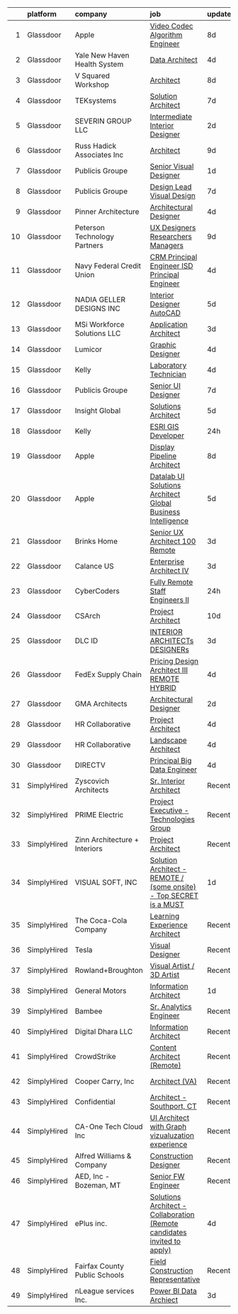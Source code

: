 

|    | platform    | company                       | job                                                                                                                                                                                                                                                                                                                                                                                                                                                                                                                                                                                                                                                                                                                                                                                                                                                                                                                                                                                                                                                                                                                                                                                                                                                                                                                                                                                                                                                                                                                                                                      | update_time   | location           |
|---:|:------------|:------------------------------|:-------------------------------------------------------------------------------------------------------------------------------------------------------------------------------------------------------------------------------------------------------------------------------------------------------------------------------------------------------------------------------------------------------------------------------------------------------------------------------------------------------------------------------------------------------------------------------------------------------------------------------------------------------------------------------------------------------------------------------------------------------------------------------------------------------------------------------------------------------------------------------------------------------------------------------------------------------------------------------------------------------------------------------------------------------------------------------------------------------------------------------------------------------------------------------------------------------------------------------------------------------------------------------------------------------------------------------------------------------------------------------------------------------------------------------------------------------------------------------------------------------------------------------------------------------------------------|:--------------|:-------------------|
|  1 | Glassdoor   | Apple                         | [Video Codec Algorithm Engineer](https://www.glassdoor.com/partner/jobListing.htm?pos=122&ao=1110586&s=58&guid=0000018156b0a523a717e59c88bbb7d7&src=GD_JOB_AD&t=SR&vt=w&cs=1_41d1080e&cb=1655016826697&jobListingId=1007917016124&cpc=3DB599BF2F4828F0&jrtk=3-0-1g5bb19fl3c2m001-1g5bb19g4gsq6800-5170bb2fb5f409f3--6NYlbfkN0BvKrLyj5gPmtZO9T8euul8TCxuuKNOtzRJOomxnwSEodTz2Bc-sPZl8WPllYOnI2gKGmARVlNo3iaORTcDEplF8VYh0OEiswwzGY8p3O20KIhi9RSYk94y0Zi9G-ZcTp4e5kFZWW-dT0HXP_jf5Wg_kqd6qRhsTzwzdNkE5TZh6-mHzYm5q3IcARetbPGLYSbEjlkuJOFtH9qbT1K0V1IU9dTRhYf8DTLXtGHRhSAGm8voheI0upQotmKpoEPvu6FAWHeHHfc0RF7uWfhwAqrNzchWeLwo03IjXdcutHjsZTX5mNXALDhANqfsePVoh6eAnRyFDTrxF5Y7ynrcoL_ElWcPziTrxRozSo7L6oCFkMfteTg0cHzuaPoKujm_D6t5wLH3RjRgUqa6jyLcdlVrcGTRb0LolN1lNP2xLd-gERHh9CNaV-I9jz7m7C1CG92jfbVO01nRTHq0klqE1q7Ht1V9wDz84bkKf0U0vGNtW2EeXZoIubTj2Z-CoVWPYDZAOEyynmy9ei0dOcmlKj2OlCafvoypL_a_orl8bG2bpVsqydXBchMdeVb8gRtNSXgxHragH_klCN22LVvsi3LWOgFSzSAMrMjcLygLOdgm6lF9A3ooGUmJJqnxGzlAgP1x445j6tvXxEdfZfsufLojWNUSOhNjKsargg9gx8c0PrwptB2MkPproblq5lk91m4WADM6yQ5M7sEMh5u8MdVA-EHs9E1NOh3OfB5VHfXqSfU8SQfK9DpM_kzl3ghb9gVcj9Gq29Cw-tBPRPAV-9z7GlMII7BQQTU5-ItZz2lYZgMelwjeNQ6PN3UlfYT4XN3C46hW-S06qJABrNLZc9N6kssQcfBOpdAursdihbF8Tpr57zVFevKf2wMzcV_1DNLu2fJRnCAblAWPzUcSEGPtsgWPdX8cb4tlLf3zG5pW3Sh3nOSBUAwsSxoiVuqz428CqcNvIKWMreWMisYG4llQ)                                                                                                                                                                                                                     | 8d            | San Diego, CA      |
|  2 | Glassdoor   | Yale New Haven Health System  | [Data Architect](https://www.glassdoor.com/partner/jobListing.htm?pos=127&ao=1110586&s=58&guid=0000018156b0a523a717e59c88bbb7d7&src=GD_JOB_AD&t=SR&vt=w&cs=1_3c7bd89e&cb=1655016826698&jobListingId=1007923688611&cpc=4B86475FAF393599&jrtk=3-0-1g5bb19fl3c2m001-1g5bb19g4gsq6800-b9f05eee4cbbf35a--6NYlbfkN0D0ff9e8Lfwlpl5zGbQmpn59AL71QmFd7VKOAnfyjZzp5sdngV8WPgYe0dov1m7Y2nqP793Q6N4WeufUatvWPJOKsQUaybvIyCC4h3AUzpf_CdD2N1dzVOEIshX5TOaFVB8WVnkdYcwC5RlWzaE7N4fAmg8IRaK8L3yqnGUw6waFnZBmkeY7YBUKZh9vTAvd583cayNNP4wAMrsvO4a-BoX1oZGrFTL6vORxzfYYMry3FBuTASD3PEYsVbt9QMvPJwCcouj8LisVm_X5Rk-v_NHpP3fDDtVbENNCycODydrbk93770IuSwyoKAksbdgR6HulqqLB8AUvDhL2d7_1pDfv60mXt3zwK9PYuDsGxgtIYuji5Bb1uH3ZmWP49pxivPswgyRGuzQXLOKdGM38Dq6Z72PVDr3cMWByQ8400XqSg6eQIcrnGdoopxigkJp38cM8fWJ2k6OlH2eYQ4ngJZDUt8Ign5jmjM%3D)                                                                                                                                                                                                                                                                                                                                                                                                                                                                                                                                                                                                                                                                                                                                                       | 4d            | New Haven, CT      |
|  3 | Glassdoor   | V Squared Workshop            | [Architect](https://www.glassdoor.com/partner/jobListing.htm?pos=101&ao=1110586&s=58&guid=0000018156b0a523a717e59c88bbb7d7&src=GD_JOB_AD&t=SR&vt=w&ea=1&cs=1_3e2d050b&cb=1655016826695&jobListingId=1007916217432&cpc=A01D2CE440DDB3AD&jrtk=3-0-1g5bb19fl3c2m001-1g5bb19g4gsq6800-443cd37efd4bcc5d--6NYlbfkN0ACTeRvGRFS6hadW-07x_K1RnsIE8OdH4tufuZ5eRAiXvJP4uszTk42MCsG3bkTVqtR8uog0V_RFPRTYWVLLOY_1eWiSjgBwO_estVPeAQzek6uR1wuf5XX4LeQLhr53Xmt6vMfeYaZZ0GKsZVqa-FOantjXQ2LxfCpcRQNHgrODVebwe7s4oWeqWf9uqhSDWk6T6FxhAOi6fCNG8exED6q9LWSWHfVdseEVNrxkeG_XGCRqhqiEKssGRZUmhSSqVk2rNsFQ4Sx9D08BMlHcziYtCgbWmnOhXMWru3k9tG3486lZ2fLBszHSafeKxCmOviKNZ_V-CM4WCAJixENk_icM-qRRsT6Mr-mMLuw8vNGiK5HISJnUhJ2SuQTjG-mwiO2n17jg4edE5lHpZa_E8kVrU_XwfU3rqbtIJACCiQNr-eACFOganixfU7aFVcI6_rK4b_cTK0Nw7DyTG267Ps_Xxg9SHHoS2TIbkMsgbvEhtKKUXNmu0VNlOE7DzWtSaY%3D)                                                                                                                                                                                                                                                                                                                                                                                                                                                                                                                                                                                                                                                                                                                       | 8d            | Rockville, MD      |
|  4 | Glassdoor   | TEKsystems                    | [Solution Architect](https://www.glassdoor.com/partner/jobListing.htm?pos=126&ao=1110586&s=58&guid=0000018156b0a523a717e59c88bbb7d7&src=GD_JOB_AD&t=SR&vt=w&cs=1_f321d31a&cb=1655016826698&jobListingId=1007917693557&cpc=B101C867B3EF2D75&jrtk=3-0-1g5bb19fl3c2m001-1g5bb19g4gsq6800-2ec2c918ae8b4c5b--6NYlbfkN0AuKz8EBO1xHDEL7V2YF9xF3dC_I9B9i-Zw2Jh8clPMK9BxhHDJszxSyW718EipT5OOITtvS1Ina94C45-0qBjGM9CrH7Ybiz97EHo8Qji7kJDY03wvwBD5V9PEW6474i3I4Xf_bezwquEowTP4EdvmK3nqzyhzrMZHWUWBKVYZYIJICUP--wDVu9nCo0SBtPsV58M6U-U_PXkroEu-KmEi9nqZ0jvIBx3ouoLBXxeyyD19Ol1MYEuYdAQp3LUfpLL-qNjuMKzYtGOwX_SH9wN7pAbmPavHdejVVTlSngXYx_fKJu82eeH-D7Xetq0OXAegb8p3v5-7kF6AfOBJva7QWyY6QPa03E_242al3DClBQhQi_wNvDaJ89sYqJFNmK-1jahRebUx0AiMuot_jr5Q2ubOBZ0YEBHyM5UkG73beEFMcDd9ZyPfHoQHNQnmPIZfrVZTh6FWPT_39FPBBsM0j_FDoROsoQ_EmyCFnlam8RbHRNZFGHWaERR5eZXoUGXNs0SbNjlzZhjdAlzXgGhH7GOJ87aQZzW2FZgSSVX26s8dAPa-znutDi-83J4J-E2P5imGOGvktj8CPvcHEXOfus6NcjrOhs-YqjTOJBQ11OEpvwbw-VJwOhsg8HaOGWMDLCpgZnIS_IgkxRR8o37LmVGs8AEMwv1gIbAHas3TsKVnK3O-Y0U31-q5EvvXR76BqpdbovTeH-a8IJIwr-mkSVPDrYnuS7H4FRJ9igEbEVz0dkqx6Z-xBGwyk4_zfumdtSLbj3ncWB4Wp1lszbbYGlFYTwqVb5E0tEf495U1ateUeOZjA-IVxnDnS7hdwQKa6ffS2_1AE8R1AjHQOhqVPEp7Kfo4ANrtF8BJxIjD65973EaClE-Bg9A9CFIfDpEVOTV_YZBfzoqKsc7E_Mt4rxMKvFkuZUl_D8oqgsvum24lSQJKD97Sdx4Ir14db-5_WJkR42eM6w%3D%3D)                                                                                                                                                                                                                                     | 7d            | Honolulu, HI       |
|  5 | Glassdoor   | SEVERIN GROUP LLC             | [Intermediate Interior Designer](https://www.glassdoor.com/partner/jobListing.htm?pos=104&ao=1110586&s=58&guid=0000018156b0a523a717e59c88bbb7d7&src=GD_JOB_AD&t=SR&vt=w&ea=1&cs=1_a2aed9c3&cb=1655016826695&jobListingId=1007930705291&cpc=52E15D22C6AFD845&jrtk=3-0-1g5bb19fl3c2m001-1g5bb19g4gsq6800-9b92fd81e7bb4d71--6NYlbfkN0DLxniXb9xd09bch3T7EymxCrgj1jiT2kSu__xrmi42oFUVS0emMDhZGXVsLZC8vrRNp_ACzLORq0nolkK18ZNovTnIb7cLWO3DrUgTMyAvjnOmedqzhgkjbiZWAHBKyPJ-oZDbULgZDrnSBQi3Jx6sfW0a_eClViKu0A37lHVBSp7DSCr3xrjgd8P9HVARtFU02xaabp1EJLNMx_UT81iv48RJIHFZEgksWxwlT1rlguynFLowSXMhdMFgX1sytceixGhvUYrXvcYwzWkZSAlz7_cmymB4mxxm-pJwe87VYGCXo-touGL5iKO263spF6L5NB-1BPiLg8Kr254OXoH-qrp2BO82SEnJru6CiH2U5vRhyZ9NW5slnPm2VqsG79M-xuy75Kb2NsNVqycyo3IL-TLEo2BpYmlRn-wpPz70vsnyzKHGGOx8pVUmTfxyLjEL7s7P8ddevO-B0SdAxW6RL7J3QYt5GOcGmxY7z9b-YS53evugyQ1QqRg75rBt89PjWYOK2RwFSlnozKO_d2DB)                                                                                                                                                                                                                                                                                                                                                                                                                                                                                                                                                                                                                                                                                | 2d            | Remote             |
|  6 | Glassdoor   | Russ Hadick   Associates  Inc | [Architect](https://www.glassdoor.com/partner/jobListing.htm?pos=120&ao=1110586&s=58&guid=0000018156b0a523a717e59c88bbb7d7&src=GD_JOB_AD&t=SR&vt=w&ea=1&cs=1_492c84b1&cb=1655016826698&jobListingId=1007913488347&cpc=9DC6E4D8324653EE&jrtk=3-0-1g5bb19fl3c2m001-1g5bb19g4gsq6800-098137746beba5fa--6NYlbfkN0AnVjGjnSyNF8IBfNb--AMl867kMIwBSscSrglcDFQnJSuK9_CTIp8sed526_nR9zIwRE1bXi9XkKubHiH_6IS1SEOcndTFbJCOwu1xFreUJ-EQMf2EK0_2XULRA0sN3WILQohLG4_4bUWPPE8m_IFIH17qSCGqZa3WmaxMgRz0ZLookX_CC38aQiqxGgC5Gn5bTyT3Pn8V47dePEhu6TfQWFU1xJzrXPyrctl7G50wy38Q8jYkmKA03yJPCcZ-2y-kdvm27uuc6GqGYMLyhZoecRI_mcTwA0Ugb7OwrDGr1ISvtf66BuZ4Sb_ohrXlCGKofQduA3Po5wNvAiw8vIUJmVKtwLTWkiSg2BUc712Rrw5Y1DoJhfMPwhBB1TeGXtS1H35iR0dH-dgpLML77ak3GA59AVgPCzpqoioW2ogUgZYSBRwqkryc3rx5jfKfN5SJNZ_sd-jEZ1JB7Ki5ekbwjQbveJVHOw94thrCyKydMx15MoIdTZEDK9iMk66anTM%3D)                                                                                                                                                                                                                                                                                                                                                                                                                                                                                                                                                                                                                                                                                                                       | 9d            | Columbus, OH       |
|  7 | Glassdoor   | Publicis Groupe               | [Senior Visual Designer](https://www.glassdoor.com/partner/jobListing.htm?pos=108&ao=1110586&s=58&guid=0000018156b0a523a717e59c88bbb7d7&src=GD_JOB_AD&t=SR&vt=w&cs=1_e115c0be&cb=1655016826695&jobListingId=1007931990992&cpc=F9A77EB4FA44235E&jrtk=3-0-1g5bb19fl3c2m001-1g5bb19g4gsq6800-b7f6f2ac1819b2b7--6NYlbfkN0D_XFSRfOpY7hhzl86VUrgfgdzYRVdqdkK81Ka1OFk9uvbkATakQEdFwrYHTgh9OVz712v7yAXo1E9Gv54gsWb3OC2SjKFyJktbqsax1wiNa9wKmBLSOLSwmQMrUhjMEC1gdgVFyzWFEatNULupHbnZQBvWpXP2dDvYaIJD9FJserxFIF6RsXJNNaslHTsIYloBI4Imf15_0PHX6k8slEmlz_4KZ2t3Go1vV4H9UJK-Cw27jhRswYsHCpjyYC80vZCRlmq3kZcP-aLU1wNCU4BKE_nMDsJl8vrfUL8Uo1Wx0sIQYekU2OrLEMqfCZJHm2V66FNLO-_I7hZBisrXNPFjrm6hCKe3XcV2qEugfyYMuwmae4lZzfSQHO7LCGg0CENvIOURFlRzgx5iep0oT_lqrdp-IM37VZI_QLP7Q8Po0w-DSj-60Y7XNIGVLuq1FDc4u73vWkOD2nfi3KqX4SxeCL0rvTYNpMrKFf1SLOrQtQCVbKPwW5cb3LI54HTR1Ah2dhzdHFI9tsnwvvvQ-o6QKF919rBS0urvYKdaUYp-3ywUNt0IEQSlmGC855V_PqjOMOZfZOmd-CsvB13u9g47)                                                                                                                                                                                                                                                                                                                                                                                                                                                                                                                                                                                                                             | 1d            | Atlanta, GA        |
|  8 | Glassdoor   | Publicis Groupe               | [Design Lead Visual Design](https://www.glassdoor.com/partner/jobListing.htm?pos=109&ao=1110586&s=58&guid=0000018156b0a523a717e59c88bbb7d7&src=GD_JOB_AD&t=SR&vt=w&cs=1_baf1e801&cb=1655016826696&jobListingId=1007918166276&cpc=020BE1DDE5A95971&jrtk=3-0-1g5bb19fl3c2m001-1g5bb19g4gsq6800-1ccbe9d14dad6255--6NYlbfkN0D_XFSRfOpY7hhzl86VUrgfgdzYRVdqdkK81Ka1OFk9uvbkATakQEdFwrYHTgh9OVzp34k2U9T0B85nEQhZpW4BBoaYbBIgeumBn0LfkEnSmncAcvbRxEjeREOXeRJUrtfYtQQh8F_4rnMsE_v9yfUs-OhaxIoQYL6gqYEjGvZOsDnhO649rrJjjpQXiRInUjOP97VO0_jDoN3I0V7ku03NkvhjokLWgbxAHgwXp9eaSgPT73iDBc78_RqtPwijuKqOcoftyjILDPpJ37_CivhuRbMFbDcGcodtD9ik96N0FQ969-jJmiH-LNZ_w5iFLF9R2jdgEEyBv7N8x_7cT5HvUAgCgY4ksWRDIpZB5DtvWIHsYGp69Z6oAEH2znaD6gJzr9Ev_YQd1YXZqxbNr0hdT3YN5fXhvUr-xGh9QFKtSoDubwbfSCW6IhiX0k5AJeMPXYfz4t7PJ1MHNz7GDZMJIxhxE8sF5qJ30hHLIgtn1JyYiVo0DyBQ0SGyWpWNS8yVZ7HDLlNGtNlG27lgoNcgjao1QccdTvJG4dRxs9JlvLnb9QKJBmPMQxz9B8PxXZU_Tp63BVuRIOPSooPzxmSx)                                                                                                                                                                                                                                                                                                                                                                                                                                                                                                                                                                                                                          | 7d            | New York, NY       |
|  9 | Glassdoor   | Pinner Architecture           | [Architectural Designer](https://www.glassdoor.com/partner/jobListing.htm?pos=106&ao=1110586&s=58&guid=0000018156b0a523a717e59c88bbb7d7&src=GD_JOB_AD&t=SR&vt=w&ea=1&cs=1_1556a436&cb=1655016826696&jobListingId=1007923105737&cpc=968C91D10CA48408&jrtk=3-0-1g5bb19fl3c2m001-1g5bb19g4gsq6800-06d9165e38e135cf--6NYlbfkN0Cp_WSJKd_Pz82imZmURPbhd3kYBsiZi4lpMLOH6vOlLMqbuwfEg4rdKaEVazFfnNAV_2ky77g6Vem4vnR1N3gZfovsnHH8pN96QXUzCBvQFVG5ukmIniMtQKzaaKCMt0mrTc02Cx8jAIovfuC828RvI8LWgavYlW68sEzzmKeMgCQXRECYaPiB3fKG2CLboE-UN7qqb5VZD2YipF8x-TQHxVf26zdA-kr9c4ywS7-PjrIWtM-E0r5b5G4gno3VkLIfawJrTJCgEYwilGMd9_Dqan-Wh3-_rx2FCOO4QHAHU1qvh9Fz7P2qWSPi3CbwV-DD_0CbyAdZ_dTCl-OwgaV_sSvRgwP75l1voYkxJJ3wequ--P1RhX_z6h66WRERqnqpZoIW_tLK8H9bJXNQGquTwr0MSkYH59C-FBIry7KsLcJ8l2KD0GQdBP8U0Bbx4YERUZf5W_AMGRXuJX_-d0B1V2ROB3vja-jwpf4-lnDvQguDfBRBVuI3cYrKtXjNhCPSJzORRTiM1g%3D%3D)                                                                                                                                                                                                                                                                                                                                                                                                                                                                                                                                                                                                                                                                                            | 4d            | Brooklyn, NY       |
| 10 | Glassdoor   | Peterson Technology Partners  | [UX Designers  Researchers  Managers](https://www.glassdoor.com/partner/jobListing.htm?pos=125&ao=1110586&s=58&guid=0000018156b0a523a717e59c88bbb7d7&src=GD_JOB_AD&t=SR&vt=w&ea=1&cs=1_a6e5d9a2&cb=1655016826698&jobListingId=1007913922893&cpc=E773D000C9BC26FA&jrtk=3-0-1g5bb19fl3c2m001-1g5bb19g4gsq6800-be9a9497246e6c72--6NYlbfkN0AgtsfPTMZ7iDcp1X4T-0K4CYWuscf9rvuaH0n-fMkMyKnr7WxHRcz12wTe7OJE2CN_IzjgHpuh0civkyGoD918JVTJPVXboxxUb1jKyX1oPgy4NdtEtnPMCDOCuk0DkoHPWbzwU4VWpU2_M4ovPn1Ozruz1zwXR5I_FuEJj90HxLtmwMZPJW-vHepajD3La6_umwXOKXN2Qk6cXC4Y4Utl7TbQt3JkBRXHEajFnZJ6u_Z7ilxAdfVEJDuNc7VErj-4e5-qVSeD5Di_17yUg9jf4MD8io7gqxL_8setgtQDpB57GPkDhIs4bBIrX3CgSVU8k_a4b2lPt2VVc_HobqRYjy1qwxSNOxYWRr3mR0dRTvsyjrbCd5Y8S81Tnrsm4zEaqEbUncYUZ3l2o2jEAQDQDaL0HjmwCI14WGcpRePVzyknYG4GDc3zov0HJeN9tImDYHN0g7KbvCD6FrMhDxG3FfNNMU5UFqQj-0lIebIYo7NjqhpygJTlUzJdIgg9c8apsGEWTkqLYK35uNvSLSmY3B5yyJy17-Q%3D)                                                                                                                                                                                                                                                                                                                                                                                                                                                                                                                                                                                                                                                             | 9d            | Remote             |
| 11 | Glassdoor   | Navy Federal Credit Union     | [CRM Principal Engineer  ISD Principal Engineer ](https://www.glassdoor.com/partner/jobListing.htm?pos=111&ao=1110586&s=58&guid=0000018156b0a523a717e59c88bbb7d7&src=GD_JOB_AD&t=SR&vt=w&cs=1_8e6a9e1d&cb=1655016826696&jobListingId=1007923911898&cpc=E509DD49A6927373&jrtk=3-0-1g5bb19fl3c2m001-1g5bb19g4gsq6800-824498ea8ab15356--6NYlbfkN0C1zplEsFktHkQc7kOOwm4rInMAlFzAoLIRfcwaDPIGgoGZ9Vm2kzaVIA1mAzuxJ1oxljpLwWK2OEyGKIt9_y4gpW4cVSAwZXWfpRfzJ2NqaA_oPSCpT9GAxSwYX8DFpinanLcJHynqbvl8DjQqOBRpwC-9tTzhMW13Yq3ZpzynkuOTNY1Y9ARdd_OkmE-hUBXK2XqEXxy6gMx5RqTADnzfRClEvM2aqUdEaT5jjqIn3DqiIWP_jZWfVT6u4mK03NXhY6X_tsoy_WWoECDJVwMz7NBIn3ycg337foammkqZVGxtya1k469NMPT--LaftFf7cjmfG0Nd_zJ7FAYUVftAfS2hMNHyINtoZcl_a9Jj-uJgEQnKXPnlS_RkE-PP0HX7t2dKNNffqNDnVxDQ9njuXNOBk9Z6tfGlICNtNixv1XUjqWk8cdiXP9uXUe11Beh5zeTfeBCAkgxz-BYuGw7bXnVpf1CInWTdCZTNfp6tRXQn_EFjpKFgk8fPQ_FhjuVH4s9f_0D9OUiQuw6NDjgpzrfisOSqQ4sEMBbKDrrD4eEAnIrFJbhv9OHertyY496oMWaZcCw5V_myxfgnPqJHUe-FmI-4nK0%3D)                                                                                                                                                                                                                                                                                                                                                                                                                                                                                                                                                                                      | 4d            | Vienna, VA         |
| 12 | Glassdoor   | NADIA GELLER DESIGNS  INC     | [Interior Designer AutoCAD](https://www.glassdoor.com/partner/jobListing.htm?pos=107&ao=1110586&s=58&guid=0000018156b0a523a717e59c88bbb7d7&src=GD_JOB_AD&t=SR&vt=w&ea=1&cs=1_520f8e30&cb=1655016826696&jobListingId=1007921512678&cpc=D09C4E9B74C52DC9&jrtk=3-0-1g5bb19fl3c2m001-1g5bb19g4gsq6800-f04f46196573e390--6NYlbfkN0DeyJ4CP5CzwT7broxeUwKBt3co1QwKwWitRQqJu2WRZwIvvUV1CfHwxYmEhPdYaxpi8iRY9dHrmC4VZoeZoKCDxQhWNHVR8t-3Pb2ZyibUi6n7BIp5KHxtq3BXEsAEkDBGILSYl2majLIwGNfbJrKdopVq08FD7IkXVAlyMcboJdV1eWy8WxHVQ-PLmjPJpdv5-j97u8oxiGrZEmk1IahCW9iFsDEuRVMox1P5YbQQ8L10L-41VfromZLYQgiFPJsBohjY1FayJX0vbBguuu3avAu6NuAL7HIy606FvpTgQ6OZWQ1v9gmnyOBmRkbzlTWFu2PdHVK6SykyA8l9I91sQenqYO8ZwalHqK_WMoSu3kskx-MyftSrIR5d5j4r8gM6i9T8C8-lIDsCiOz2VBjhU17HIhgSrrv72p7xrhuxqab911JVHl0-6UvsMKIYYAJlotFHO_aagjlU_fu3vOii-TvSNguj6X_V2zGMwvxTWhuU0vQ-RPDQ920L-8I3XBYLZBcKshgNDw%3D%3D)                                                                                                                                                                                                                                                                                                                                                                                                                                                                                                                                                                                                                                                                                         | 5d            | Burbank, CA        |
| 13 | Glassdoor   | MSi Workforce Solutions  LLC  | [Application Architect](https://www.glassdoor.com/partner/jobListing.htm?pos=121&ao=1110586&s=58&guid=0000018156b0a523a717e59c88bbb7d7&src=GD_JOB_AD&t=SR&vt=w&ea=1&cs=1_e6832c23&cb=1655016826698&jobListingId=1007926350458&cpc=F41FEAB56D215062&jrtk=3-0-1g5bb19fl3c2m001-1g5bb19g4gsq6800-4f3bd882be188399--6NYlbfkN0Dg9NeJ8_UI-_aTbBL9b9PV1VIAb030JKK9X34KvyrkNiKcIk3LqY9I34kHZwOtSKhj8xawJ8Bdv0PJfvoaQUzD6SDpPhs-BtrO_bf10R9ivbDTWJG6xgC0Rwg3JaCv4JuvfTe2a9PilaYF3uVzaSutXGhNjEjAzBHMY4SRaeCEtwGE3CB_jzDNunlhsI8X7oF80aGVcz5zkyFdMqqyPQKarK_IPIy2L1uLtVZ-N7ZnOx4i5tmJxY_6lVBUwL4FLZO6znE7vr_ufVR0xn24Nb3d9VzddzsPDzSNdzvwMxHwf8LmK5pGuCPLWCY60fsu8MjCMvsCFS9gA2qN8iab49W5-o-PVc-umjLT2gvF4e0hIWTUUnbmFBd73SuGXD115Mw7inaQFmstCJ5V9PH9HgN8o2THovA4rAEWgfICLaB75206S69DlQEtW1jF595CCj2Pbw5cdZPNWsdKiCGYlWSBzRJ-mnlD9psqrxhA447gtsiStC7PGvjp-YVeqUPG0s4%3D)                                                                                                                                                                                                                                                                                                                                                                                                                                                                                                                                                                                                                                                                                                           | 3d            | Chattanooga, TN    |
| 14 | Glassdoor   | Lumicor                       | [Graphic Designer](https://www.glassdoor.com/partner/jobListing.htm?pos=112&ao=1110586&s=58&guid=0000018156b0a523a717e59c88bbb7d7&src=GD_JOB_AD&t=SR&vt=w&ea=1&cs=1_c9840c0f&cb=1655016826697&jobListingId=1007923174548&cpc=BCE4811A78D39AF3&jrtk=3-0-1g5bb19fl3c2m001-1g5bb19g4gsq6800-a1fbffa6ce5cb5aa--6NYlbfkN0D3BiIMHPw6jEOU1Sk5dLZBug2qTZUgem3ttYziDl1xq7m31SZV3UPfNK4CKukIlizWKQtH4uBI-hTCjk316HQdgx1De_eOs5hoLCQgWKlSO7dXO2-ZNDHGsHEjy9j8inRD2Ff5GgwiTKk_oqmhsTl8rBEmCZzLQAiU1vnEBN4gsxYEtylyP1BwDCn4jzMqRSJ5pGFwscGYHdYlieqaVWfn7NS9spDwrkSqsIytaxxGWkCQFlg2Gy-vndYyF1H3vb5GBjybs0TmrhEUZTEPB9jYMmWKXn2zq1bnXoJ5K0f-HXrXyo6dCbwFukEqk3F5rkVnPPmoMT8NOkXD043x1gJhNQdFwBvhqbjOmpKelrAru_BUehB7UgOF52d2D2UQ77pMH6N0enD3txLePTVk2h11GLPEJ6lh5oe9AiWsmTUNC78nHh0tvicL6Hga9w1k_o_CxNmZ2z-ja5382Icic1qc0ByXdz-vzqYDTvPV4jJuXHEPbR25bqDMhLk_Sn0tHg0%3D)                                                                                                                                                                                                                                                                                                                                                                                                                                                                                                                                                                                                                                                                                                                | 4d            | Renton, WA         |
| 15 | Glassdoor   | Kelly                         | [Laboratory Technician](https://www.glassdoor.com/partner/jobListing.htm?pos=130&ao=1110586&s=58&guid=0000018156b0a523a717e59c88bbb7d7&src=GD_JOB_AD&t=SR&vt=w&cs=1_699cf001&cb=1655016826698&jobListingId=1007924857049&cpc=1FDE87803EF93CD3&jrtk=3-0-1g5bb19fl3c2m001-1g5bb19g4gsq6800-b4279fdd847ae557--6NYlbfkN0D6qFSVCaa8tXn-rJ3OcXif2lPyFmwsE2iZBGE4YLg1gz3DzxANTQL2jOO96VqvDuVnc2-Ksmpj8PBZLrcKRC5IIIu2sxkidGi6HIFpQITW6heFGSzIrsZZSuevEknbCzFZDdzTk_CBsjXE6RM4SJ4R4LMb53S4C5gGtjB9FdyqZAxxt5yreo4Ni-u6hh_5xVi6tRtqXNqZYqOs-Iddu7VXVMLq53M04AYsuPyuEbhGCttED5sfiaV9oSoCDWbVYaGacv49mwiavq0E6cNmfi4yDc5psjZwS0keGdpTKvgm1vySnApIyz0bihMiGU52N8Hx8S8JIH1L5e8XRjyVyqJS-ceQobXEfJq8pUSPLW0s5iIjmeQWMfa6EfpEDPn4IoLp9pgdPBsnmEFXRuW_1YHVLnniFrbV578JB0XFwBqGU2RCvqJkV4EAJ7_r6QdSY2y2MSk2TfXYPCAjIq5c9gkW3m66vjHew7zCxfKbdcwsFmVtTFiMY0YdPGGvEU7FvBedargCl6BxHuWXM8e5AtPjOnmVizlDG8GqLVOv1tT2oSNemruad6oeKCvD2PdAFGwyffPcoHvF6vOl2xEURAF0ZHlSRcPlervV7JMQzh0ngJi9NK4ZiSpoTPYTvYDXdh6S3IknbdB_N1Cdimt2F4nNyGYZW1D7mf0RPyEhRy2FTB3QQ7pvE3PBy2lvWa5aADqw0k2B0UAat9tUr1bXYfBlIaHYgDZa2pkWdVty69TD-EhAzUemzjCeKsXRcmiCq7PClwrknDXy1cCh-4gVjEO7rEs-04SldsEWJ7cWLGJG2iZu2H4DhHFqDJVAIcwuK6c4mdbsg7rcVQ5F5oAUhsYxUyLUbZAIjhceFovzhTB_uTPxsMdJrqpjBX3yMEm9AonowHXD67_X1m5vKaHTrMOdUhHvDVE9uhk7wjo6EswOGzNgFTHx6KrUBgGbtypmstUoiRzadgzhRUjnnvlpCVYdiR0xZ9pi-x7hXi4qj7K0H8SKhTKpOpwem59GFcKhO-ZEVyZ6fLepvvAvCGSWJL4oxtCbyIqAXJogBimRvGjIJiC-ZTNPocYBhPqShf4WvrgNTJGE3Ke-i1BVLLdvNaddMK6IPxkSjEAiAv5D8BjtQUL7agfCv74Rvt_gmLqzusdWL8D3dTBfvlMwWaqNLVXYya4VmzJoDho%3D)                | 4d            | Jacksonville, FL   |
| 16 | Glassdoor   | Publicis Groupe               | [Senior UI Designer](https://www.glassdoor.com/partner/jobListing.htm?pos=114&ao=1110586&s=58&guid=0000018156b0a523a717e59c88bbb7d7&src=GD_JOB_AD&t=SR&vt=w&cs=1_9adae36a&cb=1655016826697&jobListingId=1007918166372&cpc=BCE4811A78D39AF3&jrtk=3-0-1g5bb19fl3c2m001-1g5bb19g4gsq6800-3e600c3fba982109--6NYlbfkN0D_XFSRfOpY7hhzl86VUrgfgdzYRVdqdkK81Ka1OFk9uvbkATakQEdFwrYHTgh9OVzp34k2U9T0B3Y63MkTvspWOKqiIvI94BvonWOZgDl-qNy54bkh6L-UPCgKdf1dwncZeVk951ZwJCaJl_hpMHKlyBgmZCbq0DANcMYeLqm0yVwEfzG-aNcWrdrioGmmMFK4W7erL8YZRFlWXlCOc25XkdsOMVnfJTYztPx8c5bN_KmkEnAIRSEL8cRq692_4pZ-RTZQbLSiewWVZgE5wU0ktSw4ai3r1NvkZwe6eHagfOMteRGnwCeXCVQJixTWvwPcWBAsj5eDcMDSoC5o8qYwyu6Fx5jVMGI2HXxwRdK7jbcr2zclNV6QlzQhnoRNvJynLauYMuNeqa0Eac5NTd59w_89q8njmPdYJkOYCK7Nk83K78VJNoN51DFj8cUbxD7RXeTGPK3Q-h-KrKEufjWTTTib7J1R2TmDA4oXhfd3jyddIrqVtQte33xYomnglUvFt16LNOkNAvXTM8YbmCThEmW-e35Y4sVm6t2E0FsBtgsOyJAT5vx61cIfM3GPA-CWKa7ueCEtb22p7YnYIZRbR6qeZDk26CCw-GBNLbV5yHOzDg866HHAD1W0Hoh42oE%3D)                                                                                                                                                                                                                                                                                                                                                                                                                                                                                                                                                                                   | 7d            | Washington, DC     |
| 17 | Glassdoor   | Insight Global                | [Solutions Architect](https://www.glassdoor.com/partner/jobListing.htm?pos=124&ao=1110586&s=58&guid=0000018156b0a523a717e59c88bbb7d7&src=GD_JOB_AD&t=SR&vt=w&cs=1_f477b46a&cb=1655016826698&jobListingId=1007920935318&cpc=B076152010A3B66C&jrtk=3-0-1g5bb19fl3c2m001-1g5bb19g4gsq6800-4fa1331ba2cf1f4f--6NYlbfkN0BKkHZu3wF05EeDimN_p6sYpKCMArvwa95YdH7UpkaBCqc7l59Erwqcl-ZxWPl_M-lsLZdXUtuAIJtpv6k7KkQ2d6T19_YedZuC0bmSWrV7LwZxty-ucFZEmh2Xtla2uH8qS4qGBALODUPyKC7LPSsr5aw85RLoRZScusR3s8CZuUGVU78pb-VViBfKKAPlo-4JuZyCIOhXz7aOpGc19kUvDxQ3Nw-GKM1hI4xLgNsp3qQbfNDPDV2L0TbdG8fjGHr-DEUO1E_E2npN8FV6ca4M4Q4Q_A9eqdepoC-Sce0HjJHbTMzT2cWkPzVftC698U3ZMZMfO4MMNTv6CAi8SE8lH9Lz8LAFaLEUABotdPHyDmLfkHsxG_0sWjYo_npzdrNQJd_ssRtJ8NtCkKI26ZbzMDKuEtSHLw5DKt7rdX44JO5KBpFaW_jQHbOQdoZRP2cWZDxWkVyMy8guoFVncrup4z4qj4vAC8MNisnzL_92Nc9m5RhqC8qA)                                                                                                                                                                                                                                                                                                                                                                                                                                                                                                                                                                                                                                                                                                                                | 5d            | Bellevue, WA       |
| 18 | Glassdoor   | Kelly                         | [ESRI GIS Developer](https://www.glassdoor.com/partner/jobListing.htm?pos=123&ao=1110586&s=58&guid=0000018156b0a523a717e59c88bbb7d7&src=GD_JOB_AD&t=SR&vt=w&cs=1_a2b6b488&cb=1655016826698&jobListingId=1007932866050&cpc=48B9F4758953335C&jrtk=3-0-1g5bb19fl3c2m001-1g5bb19g4gsq6800-4db5d7e214ef514e--6NYlbfkN0D6qFSVCaa8tXn-rJ3OcXif2lPyFmwsE2iZBGE4YLg1gz3DzxANTQL26tb-SQ4b-KCPOkd-9e6_F3n30UyttnyFlQPInXsJrjyqmz88NcFQX8Q6SHhjU4jOZGcROge9L3Dk1rkMTAHZ6ndMeVWlA7dGnDNrq1T_bYbyYV216sOhRkCZVny60qssaLEzIlIikS6W2FYa-ot2vvWVTD2xeX9OsANR_YZRZTEnjQ7MkHcaf2DFFFcLp5EaV4gawhYJ2UD2oi0NNbgIK3OzXxl4W4jQUulTKrMh4FktjTcNtR5s7roIglFw4K2ceMwwgSRn0GzfBE4BVtlzUV8rtmviHFxGn3DyCvrCNo3KSO_kERNEOW1aUvtndw56u_TW6cL4DR800p9xfYoyCx2qew0GEqLJGXQj3Rbdq_tD7MBpi3CJz8PH_06YPnFX7_rQNAFf3f0hmNWRs8OqkEH6zEcIUoMUP0wAl6OV66qEwuHV4e6qbqwFCvhrFEIy5Xl_fqh6sP6htjFhGAKp40-zisd6RtHsziEOaoLw9BH2vsYiOg2y1zypZ5_s_IeqTkiooY_Cg3nC3sXkp9ZSJRnK_K-1uS5ymUk4xxU4sClTWuJppZvxHW0DFjVu207vVuFJ14K5qqfOMuVMICryuddlnn52EuUr14YZS_YndEbtyxQO-OwihFHcZ4E7QjJs_D3gLmlAYv3aWXqaLx4-QKnrYLJ0V5gFkAW8lFWfD8f7t4Gw5whO3-cpg-SxfQHTzNzcq7SY0zLAksD55bxwfqXdKm1J9lOXcOf9ioG95VZFdjLretCpZksRYEc6B3v981rLUS0Y3HjHolEgoP0N-OHqq60jzUWES46HEz1TnwNVkmEw5bR0tSbGPAcOyKafjo65jcFrOKe4cf037hV0Vk_cUou2hItkSfZOwKajh8bdoDlsDgIGIO29jOtVHqzxNSoWOfM67FZqbZ3APwNLyZCVV0r9ry0GeScXmdc7JbiTb7GsreXCjTPU_mrrSs-aMTolxOOuAT0x9OGPwmLlMChHIa_rzfNJPgW4qJEnsmI5XfozlktTfT-O_illbtTJuqqKihycUlSyxCwrjXM9yJFPF3THvw2lOGGKjJBWtBUrA3Ace8gJaZgFMqwYscTpN85-14Fid87HpY-GiFCQuEllZuN1BQFuYldLXuPVv-ydMt2UmUI5ha9W0IbnMne4) | 24h           | Los Angeles, CA    |
| 19 | Glassdoor   | Apple                         | [Display Pipeline Architect](https://www.glassdoor.com/partner/jobListing.htm?pos=118&ao=1110586&s=58&guid=0000018156b0a523a717e59c88bbb7d7&src=GD_JOB_AD&t=SR&vt=w&cs=1_270a1932&cb=1655016826697&jobListingId=1007917018636&cpc=FD1C1DA32C38CFA7&jrtk=3-0-1g5bb19fl3c2m001-1g5bb19g4gsq6800-3899979a7d020e98--6NYlbfkN0BvKrLyj5gPmtZO9T8euul8TCxuuKNOtzRJOomxnwSEodTz2Bc-sPZl8WPllYOnI2gKGmARVlNo3rj04njTZC-2F_OGjPP8LGJkKW6DhTQUryrIUYpEqE_J7m3eEBli0XE8ZviN6z11wXvRQ39v5_M8DTnZE1xg1gqV8NYxYenOewE-j5Wcga4--xpsoyZCMubdqyoQUUCSxYDG6ghqrkyYWRqb-drMNDkoldXtEBtMWlfgOaNoIh_TSUhc3jvqVpFfyxiGkWtOLzSIWFKX-RJx8zJ4N4CzUwuPVk3DIBJ3Um7lYWJjPvylIYyWJ2wt2XXZA9t6UiToKazdtokC6_W_sABLIYqpI7kjxHQNRvMOnJPHjM86glQvkwaLMbhdJ3ItQUIKU7nM80Zjmc1bO-Pt7qd63qHj1yNNZFwaWoYA2T-MIvQPgzG8DlGgDrRZ6SQ8jpTbJi-MR6gTSyyRJmuzaAXFn9W10ePDXMNKODSfgvQKtt3xaskGjtdeMH00Zl9IUMav3Y4kp4sGYF5uLJSIpasVEC-ie2wErN83iq4JC70Fed3Pro-Pv5GmaKdlMaBxAKB7lMP0WVPYCIqhUjKsypQLVMflHs4ZLGfrxvR_ZHABCKixYhzvH5sbxjA1dSJQOOY-PMCl5kEVjRj1xECXLX0FzPJUoQtPKMANzChKeddOCZNuZ8z2NLmILGPS5X8tYlOimj2hu4Ez0PGJJmkc96xFhRo_ltkotcZ_XlU0IjXY6d5FGcGiIV4OOBX5H8sHifh2MVI6BiY3EmXMUwsGg0MaJuFjt2BuXZF6M7EjxrpNu_kUAqyU_TNyxmeZWSm5AEXxKe6YuzRLkgmGPObQ7ujNup0jdwiA7dkTMtukYkwhirL5e05NnNzWJN-ZnMBK4hD8_Wl455_7IHn4oBSuFUL0aeX9fcgl8kZYXD680MewYmBsxnq00Dx-tpuoT6GgmE1bYMiAZZbxsh-jHqah)                                                                                                                                                                                                                         | 8d            | San Diego, CA      |
| 20 | Glassdoor   | Apple                         | [Datalab UI Solutions Architect  Global Business Intelligence](https://www.glassdoor.com/partner/jobListing.htm?pos=117&ao=1110586&s=58&guid=0000018156b0a523a717e59c88bbb7d7&src=GD_JOB_AD&t=SR&vt=w&cs=1_01bae4a7&cb=1655016826697&jobListingId=1007920183658&cpc=654405A9B1E0A9F5&jrtk=3-0-1g5bb19fl3c2m001-1g5bb19g4gsq6800-4b2800971da5b57b--6NYlbfkN0BvKrLyj5gPmtZO9T8euul8TCxuuKNOtzRJOomxnwSEodTz2Bc-sPZl29JElYHfcoQ_iGBEeDzNKqxyvOVVkxvs3jNgnE-Fv2bHXNSDVYOx9t_wKyG4BKo48k_jj0Jt3qRybZxTDeJiQ6ISO_N09-ECHqfH-CdKnVJcO__XM_Cm7qZhmm0reYAQ2eC01teZWvTjGCnuo0TQgvCNIKXDWYTGmpELa7ZeodcmciK1juFkrAo0dcYUmuTVK_b1CEzR8m8fGS-Pc2Nxcgd598wGl1rKzINjfSfWj-z0rCOfLyvUa82eLajmFP_wtc1kFKZHPEldcu9NnvsW7zUS6JmiprY4WA1gfPZddTx8jzHhwCptrsFYAR_09h3_2BZAOZATlqLdbP3AQ90VegioH-2ozV5osEl43TvUnWQiG1wUCvQ7bJwcwDU1j1QGQeRsc8A43UrBByI0Sv8gBZSwtNcCPMzNM9ZEltL7kyr6RpPu003KmQm6Z6MAAh2L-sTwFsB4nnZ2NNLbjWFK_dQtPmmi17igbCOBkIG4_519J5dVgC9NFNWPLvWUWbA6AcJMv5haOF0MPmzoRxbZEeuoLcJK-3hydGaN2bMLSCKVdn8mKSbCTLuptsen7hhYwJSdaIfLrc9NX-Bbx-q2hw3mqpmiciFUoLxPefzHYmbqhh2ix6ojC_3cmUA5BStFgvJXWKzGCAx2LtzQL6VhjI8qNWevfcULWI0T-MRs0F9M9EehxhsZGugtmiBFxyh020awz8ftsTcXkAZ9-jsJO1Qvs-lAiAEa8q1Xa0OSEA8aWbK05MF7y21LCK9f_hosz0DwPPB1_zGbE-8KHg2mF0361x7tAetNhBNocztz_QKssNVZPwqZMx4oRxbzVOMJXRS4JSLIBufi3ONJK99eXXe6o3W2r4k43yfL5HNvhpQr6ZKJv1Hie33XvbO7tnp-pV_rR_HE5NbFxazf9Ldvw9syisMVTQ3IQtAjnX79vJtzlCVBDnVmI9W8GBJS9BCu)                                                                                                                                                       | 5d            | Culver City, CA    |
| 21 | Glassdoor   | Brinks Home                   | [Senior UX Architect   100  Remote](https://www.glassdoor.com/partner/jobListing.htm?pos=116&ao=1110586&s=58&guid=0000018156b0a523a717e59c88bbb7d7&src=GD_JOB_AD&t=SR&vt=w&ea=1&cs=1_19932d47&cb=1655016826697&jobListingId=1007926075196&cpc=149B3D5996025BBA&jrtk=3-0-1g5bb19fl3c2m001-1g5bb19g4gsq6800-ec4fa57ecf195221--6NYlbfkN0Bi3KkqAH_6EvxR2dx3OGKLO34_iU7jtpOW-yYY_mnXJCfjgVwqeRHmj3AkDjz2I_brQBguUUA-gNSLr8RWcEcftc4wGsLrW1Gpg10NoDFSd_0K_B6ItLW-r_G47xEtGAep8DqGlEv6OJgnclQgr-mHsj4TU4p6nKNX1QwB40UMF1UKoGi8UO1uvpomS6xYRHYfPG7xE9Gltp9gYd91zNVqycaK_2FfdLOpuwS0rP70mek_h5a7EHJlcDc1pytxCMQsU-0iqwV29ApG8-6P3MCVss6B1yyb5HSOn8xgJMGAREfx-NeQfTMHMHKDLNNv1l27x4cI6XnZVHEjVLeX1iFfgptJ2jRz4Xa4HXhvaN3EVxHFfUtu1wM8Zc16D_eNkKb4PeCM5dV6ll-g7MfcFjGjAWzepo0KY3e28X_FkIZQCln5VPrj98oUimX8FOZIssvKb7EJ7fewsCJpFJ-VqLh948u8mDZo9kwu07dF7bANXZDCJAoqU7Mjqq8uCjbU2J8cpJx_xeLGBg%3D%3D)                                                                                                                                                                                                                                                                                                                                                                                                                                                                                                                                                                                                                                                                                 | 3d            | Remote             |
| 22 | Glassdoor   | Calance US                    | [Enterprise Architect IV](https://www.glassdoor.com/partner/jobListing.htm?pos=129&ao=1110586&s=58&guid=0000018156b0a523a717e59c88bbb7d7&src=GD_JOB_AD&t=SR&vt=w&cs=1_3b3edea8&cb=1655016826698&jobListingId=1007926988223&cpc=4B86475FAF393599&jrtk=3-0-1g5bb19fl3c2m001-1g5bb19g4gsq6800-698f0733f4b1c47b--6NYlbfkN0CUxI4io42tSS62xnL00SrXi2yJmCzdJxEKcpG7rurhb5FjF5g-iXmZvTARN1VglQ3NyCF6ZaIkudVzLy9cy13tg_ekn6y-8KEyvm1203nqOHDCqWvhMN0eTsfxn5JyIA3GRgpgD5lqLKPlD_JRjwV1JiYtpoSpJTeHBT4FSES_GlbypHTsJ7KJmv9dh2yWS_LQR_GUF1QOd_2N46NkTUSJnxyAybed_g3N6GT8TgIh2gGixsBcIl9GQGVWnV2Hn7rMhoEb_cn1dCyPMEi23goY4bO5T-1oqevxKuvNutYQtZRpOqqJ8f4eD73xmZ1z6gDD3niNPwJ5EPvF4Q2VCY7xQY64eFK8znQKkRZHgbmYcnMqoIGrFChdSWOlO31QSuRN4JfoSEBJmtH3i-w1xcxkpP-GREsQoYGK0xJGs1v-D479HG1aJv9KPd6U-SnkkwwV81vMXVmI-JqW2tLwIuCAM9bBIjjH_Lmr8hBxvyd3vtGDpsMq1zi7u4vpXXIFNPu863CA_79g7XCTPJ1k6Bb_9RWMD85XHGn9nBXgW_4Drw7w3Wg5EdZA3U6WUiWDZZBiatjTXsA8bc5pgWtlCGigrmtteUaZMhY%3D)                                                                                                                                                                                                                                                                                                                                                                                                                                                                                                                                                                                                              | 3d            | Salem, OR          |
| 23 | Glassdoor   | CyberCoders                   | [Fully Remote Staff Engineers II](https://www.glassdoor.com/partner/jobListing.htm?pos=128&ao=1110586&s=58&guid=0000018156b0a523a717e59c88bbb7d7&src=GD_JOB_AD&t=SR&vt=w&ea=1&cs=1_7901f291&cb=1655016826699&jobListingId=1007933174408&cpc=3DB599BF2F4828F0&jrtk=3-0-1g5bb19fl3c2m001-1g5bb19g4gsq6800-22dbe090b1489fa3--6NYlbfkN0CpFJQzrgRR8WqXWK1qKKEqALWJw739KlKqr2H-MSI4eoBlI4EFrmor2FYZMP3muM295NDHjnjkQB7BC2M55R65199G4l6Nbh2c5xGp1w4g2yk9Pmu10GVlTSpc1S_toNB-d4AaQNYXAKK12z8jttaHApsHmyeDMg4iFRohrkGLP3mXNYd7qtfCEvtC66VgJmkwvq4QZLCmZJtyTuovwP2XSB2boc3VJhUByBZnjqD0KdbhYd8iffOAdWx4fPwy2m3mFEUK-6tjLPRaraWZpXYVc6SHfgU9Qkabb2Hd7nJboWGVeBrBT_FPpEUEVmEkKiWzUtEOBHvzJxle9Urna37uLvpkE6ilbGwJAKmy5VTUL8Cdyko1mGvEEixxSikRXUbVqRPld5ZTdEX5qeCjBVfyDHoPVJ-tgYpZP4RHMqLeK8AqN2qkUdyFCkMgxbqz95q0n5Afjo43xqNYwXf9sxVMXxusFw_pUYx2UHe5NYDDfRGwwVkUb1QgQbN46cYHhgfjRRkGOcRfBjgIE85382p_liCHGdIDUYn682Ex7fQnY8MtM4JMZNmTKSd6qL7EhMRZkJpnMEpAfpRO6NCPXWEbEfX6evLs3FtdqdkhmeFGorsW_azLIsWwMoDpHDsAAo1_moAgjUSnx7ISCd29hNZ2qZkc2ryF4mTUEefawCxYxizVLxKhN1d2tx0wN6D43pyPAEYwIgIucYh8Ciq3jcypPDWGihLIIVITtCpADEiKfhWX61LYzHjnnh9NuuTHmgN4fNfXljqPktUJH4LS8cIpD7EmtKoBrwqM_LWGMpfHXrk-PRs6NCt9xlCGVlRqZH9jEOVFvnBUbX46AycHRBjzCGiA8P4_UQEkiyz7wDMoWr_sfYnVjYAwatKL84dDQQLaImUVsi8HYsTOCCjmC_iVrfRHMJaCcq5QS6s9oSHOvgT3GQHTiIsiij2nauMTBEzOTgOzGabm_Qi_6qVGIdwhfUg6UmOkKXznIrh-iQRiC79RjXUHtpcv)                                                                                                                                                                               | 24h           | Los Angeles, CA    |
| 24 | Glassdoor   | CSArch                        | [Project Architect](https://www.glassdoor.com/partner/jobListing.htm?pos=102&ao=1110586&s=58&guid=0000018156b0a523a717e59c88bbb7d7&src=GD_JOB_AD&t=SR&vt=w&ea=1&cs=1_6500cb1c&cb=1655016826695&jobListingId=1007909805389&cpc=3BA979899DA52E7B&jrtk=3-0-1g5bb19fl3c2m001-1g5bb19g4gsq6800-71e3f91dc0def159--6NYlbfkN0AlCj4QmUBWLHpvB6xy33lgRKtBVWNC404jXAFbg1qKhaIOF94pzixrGj6AdOFWsQTeTtQwlcpplXc5pnLdh-h8jvdCRrgZ1xs5RPVdaAKUQYnyAqlU1QVBfBqzJlPD8yibeUGFlQlPDPhEDoOu1zUpUhA4AGkzCRJBB5hzMOlye0qm31t3BYe3MJAwm9w0UF4YqeN6EnHkdcHMKS8hdjgSh5Nia9QdZnlhIpnczOFaimBBCE9jjbW2Rp7YLxW6KFnpUzx9dpnvS_x9Yw6MRUq-Ut_uMQJRsAApMDKK8WJ0Ae4KAoQLhCSBoSKTFzH0T03jRtaH_D8Fe5dPWimbeDizro-hsmlKsGBkq2P3U-9JmeIttmEj8cY1Xq92ZSpMLw_FFFdqrumfN_GqWGlR1aBLbmMCP5RFJ-DHInrHGHFhlLvUPti0hX_0oHBmtFpqDW2aUhYSTISZwayLzMTh3YdAwHeiOrgfYUfB1u_LPRzye208phyMSRxVjBbkft4hr0AJB1WRslCVCg%3D%3D)                                                                                                                                                                                                                                                                                                                                                                                                                                                                                                                                                                                                                                                                                                 | 10d           | Newburgh, NY       |
| 25 | Glassdoor   | DLC ID                        | [INTERIOR ARCHITECTs   DESIGNERs](https://www.glassdoor.com/partner/jobListing.htm?pos=103&ao=1110586&s=58&guid=0000018156b0a523a717e59c88bbb7d7&src=GD_JOB_AD&t=SR&vt=w&ea=1&cs=1_63272d2f&cb=1655016826695&jobListingId=1007926065728&cpc=C91F49772908B976&jrtk=3-0-1g5bb19fl3c2m001-1g5bb19g4gsq6800-da7dc3bf51b45e44--6NYlbfkN0BzyIYrTMR_AjNKh_kvAG8N613gtHPANQ3sdLTkrtBd-5uEBpCZnEceKmaak1F8MBAer5lHzFuFhEpKPAzK4GSP4PADl88kJbKgkvz5RboD3JdWrDzy15hGEd5-39eB2MDNXEZwW13V7_ekD3u6oG4o2UEbTyufZonfI6jhTJjQDCZImeBP9vvmJai00Bz1y1u1LkZUPmgd6-v2cWM-hbMfStqMki-3Yhwrh75xmjc6sr38WV5fSlgKSDrLMFvo--9h289qqnoBH0GXLaMr7tqrR3ktBc4hE5QlqriuR9Bm_zmIasD6zLLDJMRgGLouCiBDGhKw_g6Zo5HmCQIh2bFH-i0ShTirLcN_KVkLtR7grI531dTy2MjoI57mgsMttsoMfIwyWBaEt4BxfnW-z5_CXsY3uvp63ZfpyZhA4jzuec6bRrj-eLKGgZAhLkAO9XcF2Uk3CxPiKmcF2NbahVnQCvQmf3EQLKdWGSM-Fjr_VCZp9W0Je4YaXRWPsAzeoaFkQGQOYpC1Eg%3D%3D)                                                                                                                                                                                                                                                                                                                                                                                                                                                                                                                                                                                                                                                                                   | 3d            | San Francisco, CA  |
| 26 | Glassdoor   | FedEx Supply Chain            | [Pricing Design Architect III   REMOTE HYBRID](https://www.glassdoor.com/partner/jobListing.htm?pos=115&ao=1110586&s=58&guid=0000018156b0a523a717e59c88bbb7d7&src=GD_JOB_AD&t=SR&vt=w&cs=1_505fe9fa&cb=1655016826697&jobListingId=1007923911533&cpc=292036AD7E8A5303&jrtk=3-0-1g5bb19fl3c2m001-1g5bb19g4gsq6800-6c56eb9c35354b81--6NYlbfkN0CtRhce1P3KYyt64vAZVRC-NCRoXhIqR30y-w5Uij6mKl8ZKeGnGoTAm_qc70hhoYvu3iUxeTxnLeBtGvbDaOem2UsoFxGo7W9JN6uQXJH4zXIFUKM33vcLhzNzKEfgOV3VspJ5rKjFKO6dLrRk3_RmNMDIOeEyuTzN0pcPG24ccaAZyF1dl87ITadJKJGgTGpkJY6gKl6TN3z1EGLpjz65_WLZSxvWwzVfx-h7Z2d5wpAi02Gz3diXVfySYH3tAU-Ak7gekDh7cZnKvPjZ4MVOeYZkqo0VsZIrVclelook4iNjdtp0pL4WV9hH9z4oIDN65HIUbtuvTZX28IozQa2I8m0djO2BHKp4DNW4PV89CNxHW_-Z0TH--6XjXLx12gi4hJOkESu0OQliIkKkryrWoI63XQch4_iD2z8Fqr6YbfcQlGroAMgPpKBG-pU8JGXRffOsTh1MTVnHsMqpFS-Kf57PuTL3WWJSAduSNIb4DpfeaNUH-PF3P8Wgqh34AkTZ3PM21l10wcwOPYDBPkdG)                                                                                                                                                                                                                                                                                                                                                                                                                                                                                                                                                                                                                                                                       | 4d            | Cranberry Twp, PA  |
| 27 | Glassdoor   | GMA Architects                | [Architectural Designer](https://www.glassdoor.com/partner/jobListing.htm?pos=105&ao=1110586&s=58&guid=0000018156b0a523a717e59c88bbb7d7&src=GD_JOB_AD&t=SR&vt=w&ea=1&cs=1_e1827501&cb=1655016826696&jobListingId=1007929304487&cpc=9C4E0D792DD2EC34&jrtk=3-0-1g5bb19fl3c2m001-1g5bb19g4gsq6800-623131fa8bbc7696--6NYlbfkN0CtwOkgDuej6vPfWODMxjOIyNEohQmdYMppGq8y8dOpBk5eKZmriSFYddQ4-H0U5XI0CRPuaQG25O-lct216mqCknGMm7f0x8BVXacavgKF0O44JrVjnHoPEMxMk94SqL9-9pFYMuaz-fKbPeeLNj68NODJWEILmclqKQEBueZejJsj5hvN8_ig4Em7cRyp_Nk0uTk34LaGgPnJZBq1SlE3L1SmhGNd9_L7dep_oW5YXXpkvm5jQLMnDQibq25muV_2CeT2JmQOKePENstZ2aJRhvo4Y7e-sMGK6Eva2AIXk4Sn9UDLMgYzTvpNNvNlg-smwBOV2jEgflahCRFFIGdrjAPxcNxQVS_oEpZVNa4uy1shGCKbCXusp6vBial7c9RuyvHJXbyzVaCFkylrGeumV4WCDxsHtwZs5Nne5CWQITSFgk5BFj2hClRWKShKhhZ4SjOdSlSFWgQa_8H853avBBn4T-WKCWjaeOs3zKWw3GHRehYLWZarHhLuDnFHSOYON4kQC0_7Aw%3D%3D)                                                                                                                                                                                                                                                                                                                                                                                                                                                                                                                                                                                                                                                                                            | 2d            | Portland, OR       |
| 28 | Glassdoor   | HR Collaborative              | [Project Architect](https://www.glassdoor.com/partner/jobListing.htm?pos=110&ao=1110586&s=58&guid=0000018156b0a523a717e59c88bbb7d7&src=GD_JOB_AD&t=SR&vt=w&cs=1_57368854&cb=1655016826696&jobListingId=1007923587966&cpc=F793441F64F6F721&jrtk=3-0-1g5bb19fl3c2m001-1g5bb19g4gsq6800-2ff7ec4fa7ac10a9--6NYlbfkN0BTSu21f8zqzy3qpAeLGGCmDK45JKwM2ZbCMeUdrc7dKkZS8UKvrAexG5qRpGEbaA_ZqKcczNIpN2iSoILHHQwtWdy1yih73tSHenBJtmZYW7qUlW2lrF5ZaEK8KgeBYlfr65ZG0L0XlLxPvx8JvMIoyOZdQj29yzzzt3AafLw3Ncbt7JpuXW143o3rVtHB2_3bUguEq1R96rRDesOVom2J_pYlu2BzoSP9DfsDR2YStUBp9yYkWwduKBhMzeSgSVbHOVsrEo84Q19sfkiuqbIqmt-VdpIMjjEAlKHBdBzRqRPLX8EHITFUNISilzR54KZ5XQ8UKkKrdWYxjXVXZRfreRmG_nwJqMDXyKkWd20AA9bsmjYu1Scl5pzLLG1deZpY2IPA369aYdjFhPAx3QY3saDHml_CCkOh4CZuEvyL-LQlzkqm8gsP4UMoRr0hoi2WjuoLupbNAIpbdQ5ij60jPgFbHATSYO_KjgU57j0f9jncwOuU7-nZtAuWQZZLf-KY_iLyGnTRyfdmOvR05qVs0uvU_isRkAov7JMNvuT48orDfW8h79ZfFTCZ1IL5Sdmyuqldoh8jKp9X3kuYr9ZjHDFBrVJp_TMmpp_CDmRy62ZNzQy0cN9nW_Jz8JmQiCDGaixLjcjDm8bc1m8Q60HgGkJk44qhxFoHri4oH7HPdA30wvgIMnZZIsC7Y8cr4rMwmWLjshckzlaJWsGG1pcpddgxBhKVLzwz9grvkr5eg601T00MEr3l-N4ctXN_N6tGUZulPQ0a07_iYCfwOOp5HzzNX6liFaM%3D)                                                                                                                                                                                                                                                                                                                                                                                                                    | 4d            | Delton, MI         |
| 29 | Glassdoor   | HR Collaborative              | [Landscape Architect](https://www.glassdoor.com/partner/jobListing.htm?pos=113&ao=1110586&s=58&guid=0000018156b0a523a717e59c88bbb7d7&src=GD_JOB_AD&t=SR&vt=w&cs=1_e7301196&cb=1655016826696&jobListingId=1007923589298&cpc=4B4B39186BDA197B&jrtk=3-0-1g5bb19fl3c2m001-1g5bb19g4gsq6800-994378f1af6b09d0--6NYlbfkN0BTSu21f8zqzy3qpAeLGGCmDK45JKwM2ZbCMeUdrc7dKkZS8UKvrAexG5qRpGEbaA_ZqKcczNIpN3qto4TilNf4OYLK5IP-TAGgbjbUPecZK45p0JW_OhPV5OV1yrXbs1BV5xtQy86EA2EcwpVj5Dew4vL0WUeeYBJQAJhYqdjHESn31V4xNpccAprIHIYal-vFkCcivR26Un4QGxdsRireFvGNxPipDTusVgC8XH0GJfDcV--a-m8SDcorDbRPPznlYQwBfajKO-eUxQyViA_Pk-UY4UwRyWg5ogHZTe5Ov8m4pLz2qqIeQ2_yp4XbSEj-ukuKMF0mYTGQu506RGobHJM1pEqB49o8fCNQ08LvH9L72oCePFrjBiO9K8Gll2dXIwY8iVdh6OnB50XlMXEPoSW-hyFjnEkr_-PdDs3GJvUG3psmPT0mljNUQrgiaxMAmdwugG8La-qS4ZRgF2HkhaHGFLhGXEBTYiuzPIC7Ib7ehjZtstmnWnFEa3Tgl36zCBkqwn6Rdjam_6UoH8OFQhByHca-dd2l8ZygKUzS2qg0l9lHD4d7IEMxQHlWn5hSQF18PC8xqK1w-bQhOLIhdnKS4cuY_5KbwJ9BrXs4PWL1ONPpznzqSKTRqNXdG8gIsKtGXSy2t-sjLua_DLFxHLv0fpbMepEFNCKf0VDHv6yIbynzD1e1u32fzuFlmUF-BJoI7LmMtSGylVwNuCKrBWSSWn3j86NTfFdQEp-RxpE9rPiRuPEMuIwTyHZcFElLg1DwQ12Fq3rQUl7GFhN9veZVZLXg6VU%3D)                                                                                                                                                                                                                                                                                                                                                                                                                  | 4d            | Bangor, MI         |
| 30 | Glassdoor   | DIRECTV                       | [Principal Big Data Engineer](https://www.glassdoor.com/partner/jobListing.htm?pos=119&ao=1110586&s=58&guid=0000018156b0a523a717e59c88bbb7d7&src=GD_JOB_AD&t=SR&vt=w&cs=1_8546c05d&cb=1655016826697&jobListingId=1007923621058&cpc=1FDE87803EF93CD3&jrtk=3-0-1g5bb19fl3c2m001-1g5bb19g4gsq6800-348468853f9442c7--6NYlbfkN0Bg-vCOmr41z5O6cL3bVFLNCmt4d7jQ60EdHBZU4QjMGyRF3OJkwwC0GQxq9DZ5Kchp0SoIMLHYY28ArffJEGYAua8Ybgy7eJjjI1StfhA2lBq5ZsCsOzWrWBI2cXGjnk-A8-RhUaAoKzBRWq3EQYx2m-tVY_p7gVdEihL62dRFerWyK1mHVlIhJoj4-_igquEWIk1RROjL7aFVBaxuMKWSB9EwHDDeksiPqaVas3gRFo4HuYthniQbq6Y96OBK9X8UYvfLseeSIE82H5YvBSIOdln9M72F7XeVSnfGehhFSKVgW63L5JmhHmxlW8Y9XZ6TiGhgY8823RJFdZx2ngDd0g4vYDaCMJUQBpcJseJp4TANv8XjOmnbYtFLDRUfreCtiRliyu5lSCp-SKnaGcck5ya68atvhV-rA3iCimCpGKUhOP8TQ_MH)                                                                                                                                                                                                                                                                                                                                                                                                                                                                                                                                                                                                                                                                                                                                                                                        | 4d            | Atlanta, GA        |
| 31 | SimplyHired | Zyscovich Architects          | [Sr. Interior Architect](https://www.simplyhired.com/job/T7oet47aCOFHKQsEghPBtusux2cJdi0zmkul-G67QosaeOLXQtvx5Q?q=visual+architect)                                                                                                                                                                                                                                                                                                                                                                                                                                                                                                                                                                                                                                                                                                                                                                                                                                                                                                                                                                                                                                                                                                                                                                                                                                                                                                                                                                                                                                      | Recently      | Miami, FL          |
| 32 | SimplyHired | PRIME Electric                | [Project Executive - Technologies Group](https://www.simplyhired.com/job/2itCAH_GV_8YDQ1Xp5WIOMD6N9tQozF6T8L87g8drBuvkQO4mZE2MQ?q=visual+architect)                                                                                                                                                                                                                                                                                                                                                                                                                                                                                                                                                                                                                                                                                                                                                                                                                                                                                                                                                                                                                                                                                                                                                                                                                                                                                                                                                                                                                      | Recently      | Bellevue, WA       |
| 33 | SimplyHired | Zinn Architecture + Interiors | [Project Architect](https://www.simplyhired.com/job/n_EK2mUYK1k1D1tcN12Od2QzKDcbD10aziCkQOkEljhPs2l04WBMww?q=visual+architect)                                                                                                                                                                                                                                                                                                                                                                                                                                                                                                                                                                                                                                                                                                                                                                                                                                                                                                                                                                                                                                                                                                                                                                                                                                                                                                                                                                                                                                           | Recently      | Jacksonville, FL   |
| 34 | SimplyHired | VISUAL SOFT, INC              | [Solution Architect - REMOTE / (some onsite) - Top SECRET is a MUST](https://www.simplyhired.com/job/dUvhTP7dBxCO3LiHC8S3Tii_wI3yzRMvVygCG0Vb6mLN44riuZQO8A?q=visual+architect)                                                                                                                                                                                                                                                                                                                                                                                                                                                                                                                                                                                                                                                                                                                                                                                                                                                                                                                                                                                                                                                                                                                                                                                                                                                                                                                                                                                          | 1d            | Washington, DC     |
| 35 | SimplyHired | The Coca-Cola Company         | [Learning Experience Architect](https://www.simplyhired.com/job/wvj5QIHHhBmbizrwwSUO3oYG2LfbZ-OlQXzDZVLujBKuEJR3pa9yCg?q=visual+architect)                                                                                                                                                                                                                                                                                                                                                                                                                                                                                                                                                                                                                                                                                                                                                                                                                                                                                                                                                                                                                                                                                                                                                                                                                                                                                                                                                                                                                               | Recently      | Atlanta, GA        |
| 36 | SimplyHired | Tesla                         | [Visual Designer](https://www.simplyhired.com/job/8xa7SsHkWQizRBz7HRMgc0sut82wRjL2HB4GxCDCe5d307YkKcUF3g?q=visual+architect)                                                                                                                                                                                                                                                                                                                                                                                                                                                                                                                                                                                                                                                                                                                                                                                                                                                                                                                                                                                                                                                                                                                                                                                                                                                                                                                                                                                                                                             | Recently      | Hawthorne, CA      |
| 37 | SimplyHired | Rowland+Broughton             | [Visual Artist / 3D Artist](https://www.simplyhired.com/job/a6jc09FaT-WsTWRX4SZ9r250FnXzzVMgqyOB-q7qjxkVTn6ELeF_Pg?q=visual+architect)                                                                                                                                                                                                                                                                                                                                                                                                                                                                                                                                                                                                                                                                                                                                                                                                                                                                                                                                                                                                                                                                                                                                                                                                                                                                                                                                                                                                                                   | Recently      | Denver, CO         |
| 38 | SimplyHired | General Motors                | [Information Architect](https://www.simplyhired.com/job/douvN-t5ajGeeoBrS8l-nmu4kuKzWZikYwZGJteybXwCa1vq7IEInA?q=visual+architect)                                                                                                                                                                                                                                                                                                                                                                                                                                                                                                                                                                                                                                                                                                                                                                                                                                                                                                                                                                                                                                                                                                                                                                                                                                                                                                                                                                                                                                       | 1d            | Remote             |
| 39 | SimplyHired | Bambee                        | [Sr. Analytics Engineer](https://www.simplyhired.com/job/ZZXhaUcM0LBlNJs4mwREP-vrcd3Aj71umRs6e1mRMMTe34b2atO5RA?q=visual+architect)                                                                                                                                                                                                                                                                                                                                                                                                                                                                                                                                                                                                                                                                                                                                                                                                                                                                                                                                                                                                                                                                                                                                                                                                                                                                                                                                                                                                                                      | Recently      | Los Angeles, CA    |
| 40 | SimplyHired | Digital Dhara LLC             | [Information Architect](https://www.simplyhired.com/job/3VgiC1cgvYsI2P2Ubili4ol1Tr0yx7JAbGEZCajmryVSXmnXbZCFUQ?q=visual+architect)                                                                                                                                                                                                                                                                                                                                                                                                                                                                                                                                                                                                                                                                                                                                                                                                                                                                                                                                                                                                                                                                                                                                                                                                                                                                                                                                                                                                                                       | Recently      | Dallas, TX         |
| 41 | SimplyHired | CrowdStrike                   | [Content Architect (Remote)](https://www.simplyhired.com/job/hhirlgDU5rD5yzDLKCg5uFke1gtMim0JD5MK4Nf2yfvVB7k3ZXpGog?q=visual+architect)                                                                                                                                                                                                                                                                                                                                                                                                                                                                                                                                                                                                                                                                                                                                                                                                                                                                                                                                                                                                                                                                                                                                                                                                                                                                                                                                                                                                                                  | Recently      | Remote             |
| 42 | SimplyHired | Cooper Carry, Inc             | [Architect (VA)](https://www.simplyhired.com/job/6WRIRqjwcoBCaQuLaqp-P-ADIAqUY1JYQrtL43yGKYL5ga_2sPQlww?q=visual+architect)                                                                                                                                                                                                                                                                                                                                                                                                                                                                                                                                                                                                                                                                                                                                                                                                                                                                                                                                                                                                                                                                                                                                                                                                                                                                                                                                                                                                                                              | Recently      | Alexandria, VA     |
| 43 | SimplyHired | Confidential                  | [Architect - Southport, CT](https://www.simplyhired.com/job/m0B7RigRhBmod8CBbjhwZoqU00PKEFNQLubnDE3T31vBcN79gRhREQ?q=visual+architect)                                                                                                                                                                                                                                                                                                                                                                                                                                                                                                                                                                                                                                                                                                                                                                                                                                                                                                                                                                                                                                                                                                                                                                                                                                                                                                                                                                                                                                   | Recently      | Southport, CT      |
| 44 | SimplyHired | CA-One Tech Cloud Inc         | [UI Architect with Graph vizualuzation experience](https://www.simplyhired.com/job/2MuK_2oyB6HJFd5Qs52P4rZ-CmwA0FZ5TEQKGStBYOzt6zSl2xW0HA?q=visual+architect)                                                                                                                                                                                                                                                                                                                                                                                                                                                                                                                                                                                                                                                                                                                                                                                                                                                                                                                                                                                                                                                                                                                                                                                                                                                                                                                                                                                                            | Recently      | Sunnyvale, CA      |
| 45 | SimplyHired | Alfred Williams & Company     | [Construction Designer](https://www.simplyhired.com/job/WoRhtDbQOhNubS15VfOx8U9U6PT8vvSWWx3Or_0eUd2VnZ57jBwQww?q=visual+architect)                                                                                                                                                                                                                                                                                                                                                                                                                                                                                                                                                                                                                                                                                                                                                                                                                                                                                                                                                                                                                                                                                                                                                                                                                                                                                                                                                                                                                                       | Recently      | Nashville, TN      |
| 46 | SimplyHired | AED, Inc - Bozeman, MT        | [Senior FW Engineer](https://www.simplyhired.com/job/zINmUZXgScoXXgS_gyiF3t60esMGL8VWIM8nJ8Kv2CvxPHXAK-fHew?q=visual+architect)                                                                                                                                                                                                                                                                                                                                                                                                                                                                                                                                                                                                                                                                                                                                                                                                                                                                                                                                                                                                                                                                                                                                                                                                                                                                                                                                                                                                                                          | Recently      | Bozeman, MT        |
| 47 | SimplyHired | ePlus inc.                    | [Solutions Architect - Collaboration (Remote candidates invited to apply)](https://www.simplyhired.com/job/tfSsWvVjwv5qSiB3EPkoqwMnBDhKsMoKPHazREdTNICffQQFiFk0Og?q=visual+architect)                                                                                                                                                                                                                                                                                                                                                                                                                                                                                                                                                                                                                                                                                                                                                                                                                                                                                                                                                                                                                                                                                                                                                                                                                                                                                                                                                                                    | 4d            | Manchester, NH     |
| 48 | SimplyHired | Fairfax County Public Schools | [Field Construction Representative](https://www.simplyhired.com/job/NgFO_Q6vNze9aNFBQoQoCr71JMQ8LLfuTXT3OAJw9YGyiVsz0DNO2w?q=visual+architect)                                                                                                                                                                                                                                                                                                                                                                                                                                                                                                                                                                                                                                                                                                                                                                                                                                                                                                                                                                                                                                                                                                                                                                                                                                                                                                                                                                                                                           | Recently      | Fairfax County, VA |
| 49 | SimplyHired | nLeague services Inc.         | [Power BI Data Archiect](https://www.simplyhired.com/job/bGI2G_CcvPrFRiVm1pME7tA3DFlP30xniFIXK77SZe4bl9twZl1n8g?q=visual+architect)                                                                                                                                                                                                                                                                                                                                                                                                                                                                                                                                                                                                                                                                                                                                                                                                                                                                                                                                                                                                                                                                                                                                                                                                                                                                                                                                                                                                                                      | 3d            | Salem, OR          |